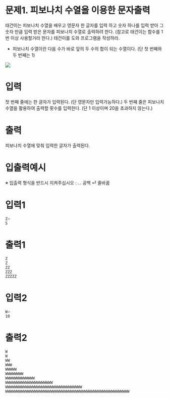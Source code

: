 # 문제1. 피보나치 수열을 이용한 문자출력
태건이는 피보나치 수열을 배우고 영문자 한 글자를 입력 하고 숫자 하나를 입력 받아 그 숫자 만큼 입력 받은 문자를 피보나치 수열로 출력하려 한다.
(참고로 태건이는 함수를 1번 이상 사용할거라 한다.) 태건이를 도와 프로그램을 작성하라.

* 피보나치 수열이란 다음 수가 바로 앞의 두 수의 합이 되는 수열이다. (단 첫 번째와 두 번째는 1)
<img src ="http://www.softqt.com/softqt/data/board/research2/file_in_body/1/eab7b8eba6bc14.png">

# 입력
첫 번째 줄에는 한 글자가 입력된다. (단 영문자만 입력가능하다.)
 두 번째 줄은 피보나치 수열을 활용하여 출력할 횟수를 입력한다. (단 1 이상이며 20을 초과하지 않는다.)

# 출력
피보나치 수열에 맞춰 입력한 글자가 출력된다.

# 입출력예시
※ 입출력 형식을 반드시 지켜주십시오 :   ⌴ 공백      ⏎ 줄바꿈

# 입력1
```
Z⏎
5
```

# 출력1
```
Z
Z
ZZ
ZZZ
ZZZZZ
```

# 입력2
```
W⏎ 
10
```

# 출력2
```
W
W
WW
WWW
WWWWW
WWWWWWWW
WWWWWWWWWWWWW
WWWWWWWWWWWWWWWWWWWWW
WWWWWWWWWWWWWWWWWWWWWWWWWWWWWWWWWW
WWWWWWWWWWWWWWWWWWWWWWWWWWWWWWWWWWWWWWWWWWWWWWWWWWWWWWW
```
